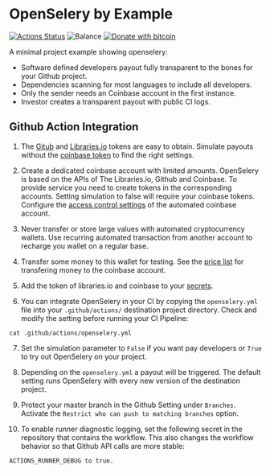 # OpenSelery by Example
[![Actions Status](https://github.com/protontypes/seleryexample/workflows/openselery/badge.svg)](https://github.com/protontypes/seleryexample/actions) ![Balance](https://img.shields.io/endpoint?url=https://raw.githubusercontent.com/wiki/protontypes/seleryexample/openselery/balance_badge.json&style=flat&logo=bitcoin)
[![Donate with bitcoin](https://en.cryptobadges.io/badge/small/3PVdiyLPR7MgaeFRJLW9mfuESZS2aAPX9w)](https://en.cryptobadges.io/donate/3PVdiyLPR7MgaeFRJLW9mfuESZS2aAPX9w)   

A minimal project example showing openselery:     

* Software defined developers payout fully transparent to the bones for your Github project.
* Dependencies scanning for most languages to include all developers. 
* Only the sender needs an Coinbase account in the first instance.
* Investor creates a transparent payout with public CI logs.
  

## Github Action Integration

1. The [Gitub](https://github.com/settings/tokens) and [Libraries.io](https://libraries.io/api) tokens are easy to obtain. Simulate payouts without the [coinbase token](https://www.coinbase.com/settings/api) to find the right settings. 

2. Create a dedicated coinbase account with limited amounts. OpenSelery is based on the APIs of The Libraries.io, Github and Coinbase. To provide service you need to create tokens in the corresponding accounts. Setting simulation to false will require your coinbase tokens. Configure the [access control settings](https://github.com/protontypes/openselery/wiki/Coinbase-Settings) of the automated coinbase account.

3. Never transfer or store large values with automated cryptocurrency wallets. Use recurring automated transaction from another account to recharge you wallet on a regular base. 

4. Transfer some money to this wallet for testing. See the [price list](https://help.coinbase.com/en/coinbase/trading-and-funding/pricing-and-fees/fees.html) for transfering money to the coinbase account.
 
5. Add the token of libraries.io and coinbase to your [secrets](https://help.github.com/en/actions/configuring-and-managing-workflows/creating-and-storing-encrypted-secrets).

6. You can integrate OpenSelery in your CI by copying the `openselery.yml` file into your `.github/actions/` destination project directory. Check and modify the setting before running your CI Pipeline:

  ```
  cat .github/actions/openselery.yml 
  ```
7. Set the simulation parameter to `False` if you want pay developers or `True` to try out OpenSelery on your project.

8. Depending on the `openselery.yml` a payout will be triggered. The default setting runs OpenSelery with every new version of the destination project. 

9. Protect your master branch in the Github Setting under `Branches`. Activate the `Restrict who can push to matching branches` option. 

10. To enable runner diagnostic logging, set the following secret in the repository that contains the workflow.
This also changes the workflow behavior so that Github API calls are more stable:
```
ACTIONS_RUNNER_DEBUG to true. 
```
